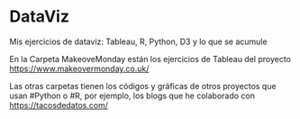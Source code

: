 # DataViz
Mis ejercicios de dataviz: Tableau, R, Python, D3 y lo que se acumule

En la Carpeta MakeoveMonday están los ejercicios de Tableau del proyecto https://www.makeovermonday.co.uk/

Las otras carpetas tienen los códigos y gráficas de otros proyectos que usan #Python o #R, por ejemplo, los blogs que he colaborado con https://tacosdedatos.com/
